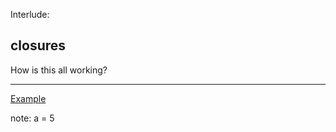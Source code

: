 Interlude:
##  closures

How is this all working?

---
[Example](https://github.com/kirel/fun-js/tree/master/examples/curry.coffee)

note:
    a = 5